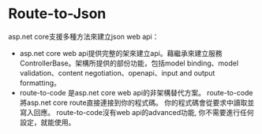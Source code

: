 # Route-to-Json

asp.net core支援多種方法來建立json web api：
- asp.net core web api提供完整的架來建立api。藉繼承來建立服務ControllerBase。架構所提供的部份功能，包括model binding、model validation、content negotiation、openapi、input and output formatting。
- route-to-code 是asp.net core web api的非架構替代方案。
    route-to-code將asp.net core route直接連接到你的程式碼。
    你的程式碼會從要求中讀取並寫入回應。
    route-to-code沒有web api的advanced功能, 你不需要進行任何設定，就能使用。


